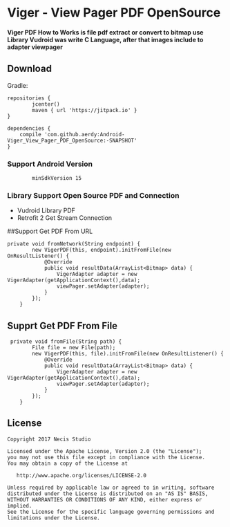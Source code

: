 # Viger - View Pager PDF OpenSource

#### Viger PDF How to Works is file pdf extract or convert to bitmap use Library Vudroid was write C Language, after that images include to adapter viewpager
## Download
Gradle:
```
repositories {
        jcenter()
        maven { url 'https://jitpack.io' }
}
```
```
dependencies {
    compile 'com.github.aerdy:Android-Viger_View_Pager_PDF_OpenSource:-SNAPSHOT'
}

```

### Support Android Version
```
        minSdkVersion 15
```
### Library Support Open Source PDF and Connection 
- Vudroid Library PDF
- Retrofit 2 Get Stream Connection

##Support Get PDF From URL
```
private void fromNetwork(String endpoint) {
        new VigerPDF(this, endpoint).initFromFile(new OnResultListener() {
            @Override
            public void resultData(ArrayList<Bitmap> data) {
                VigerAdapter adapter = new VigerAdapter(getApplicationContext(),data);
                viewPager.setAdapter(adapter);
            }
        });
    }
```

## Supprt Get PDF From File
```
 private void fromFile(String path) {
        File file = new File(path);
        new VigerPDF(this, file).initFromFile(new OnResultListener() {
            @Override
            public void resultData(ArrayList<Bitmap> data) {
                VigerAdapter adapter = new VigerAdapter(getApplicationContext(),data);
                viewPager.setAdapter(adapter);
            }
        });
    }
```

## License
```
Copyright 2017 Necis Studio

Licensed under the Apache License, Version 2.0 (the "License");
you may not use this file except in compliance with the License.
You may obtain a copy of the License at

   http://www.apache.org/licenses/LICENSE-2.0

Unless required by applicable law or agreed to in writing, software
distributed under the License is distributed on an "AS IS" BASIS,
WITHOUT WARRANTIES OR CONDITIONS OF ANY KIND, either express or implied.
See the License for the specific language governing permissions and
limitations under the License.
```
